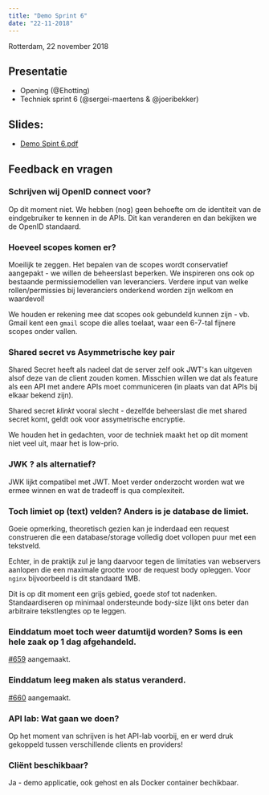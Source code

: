 ```yaml
---
title: "Demo Sprint 6"
date: "22-11-2018"
---
```


Rotterdam, 22 november 2018

## Presentatie

- Opening (@Ehotting)
- Techniek sprint 6 (@sergei-maertens & @joeribekker)

## Slides:

- [Demo Spint 6.pdf](../bestanden/zds2-demo-sprint-6.pdf)

## Feedback en vragen

### Schrijven wij OpenID connect voor?

Op dit moment niet. We hebben (nog) geen behoefte om de identiteit van de eindgebruiker te kennen in
de APIs. Dit kan veranderen en dan bekijken we de OpenID standaard.

### Hoeveel scopes komen er?

Moeilijk te zeggen. Het bepalen van de scopes wordt conservatief aangepakt - we willen de
beheerslast beperken. We inspireren ons ook op bestaande permissiemodellen van leveranciers. Verdere
input van welke rollen/permissies bij leveranciers onderkend worden zijn welkom en waardevol!

We houden er rekening mee dat scopes ook gebundeld kunnen zijn - vb. Gmail kent een `gmail` scope
die alles toelaat, waar een 6-7-tal fijnere scopes onder vallen.

### Shared secret vs Asymmetrische key pair

Shared Secret heeft als nadeel dat de server zelf ook JWT's kan uitgeven alsof deze van de client
zouden komen. Misschien willen we dat als feature als een API met andere APIs moet communiceren (in
plaats van dat APIs bij elkaar bekend zijn).

Shared secret _klinkt_ vooral slecht - dezelfde beheerslast die met shared secret komt, geldt ook
voor assymetrische encryptie.

We houden het in gedachten, voor de techniek maakt het op dit moment niet veel uit, maar het is
low-prio.

### JWK ? als alternatief?

JWK lijkt compatibel met JWT. Moet verder onderzocht worden wat we ermee winnen en wat de tradeoff
is qua complexiteit.

### Toch limiet op (text) velden? Anders is je database de limiet.

Goeie opmerking, theoretisch gezien kan je inderdaad een request construeren die een
database/storage volledig doet vollopen puur met een tekstveld.

Echter, in de praktijk zul je lang daarvoor tegen de limitaties van webservers aanlopen die een
maximale grootte voor de request body opleggen. Voor `nginx` bijvoorbeeld is dit standaard 1MB.

Dit is op dit moment een grijs gebied, goede stof tot nadenken. Standaardiseren op minimaal
ondersteunde body-size lijkt ons beter dan arbitraire tekstlengtes op te leggen.

### Einddatum moet toch weer datumtijd worden? Soms is een hele zaak op 1 dag afgehandeld.

[#659](https://github.com/VNG-Realisatie/gemma-zaken/issues/659) aangemaakt.

### Einddatum leeg maken als status veranderd.

[#660](https://github.com/VNG-Realisatie/gemma-zaken/issues/660) aangemaakt.

### API lab: Wat gaan we doen?

Op het moment van schrijven is het API-lab voorbij, en er werd druk gekoppeld tussen verschillende
clients en providers!

### Cliënt beschikbaar?

Ja - demo applicatie, ook gehost en als Docker container bechikbaar.
